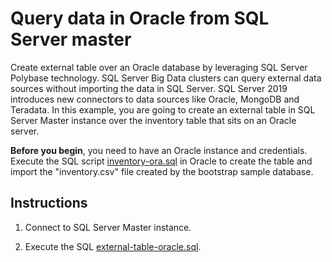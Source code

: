 # Query data in Oracle from SQL Server master

Create external table over an Oracle database
by leveraging SQL Server Polybase technology. SQL Server Big Data clusters can query external data sources without importing the data in SQL Server. SQL Server 2019 introduces new connectors to data sources like Oracle, MongoDB and Teradata. In this example, you are going to create an external table in SQL Server Master instance over the inventory table that sits on an Oracle server.

**Before you begin**, you need to have an Oracle instance and credentials. Execute the SQL script [inventory-ora.sql](inventory-ora.sql/) in Oracle to create the table and import the "inventory.csv" file created by the bootstrap sample database.

## Instructions

1. Connect to SQL Server Master instance.

1. Execute the SQL [external-table-oracle.sql](external-table-oracle.sql/).
